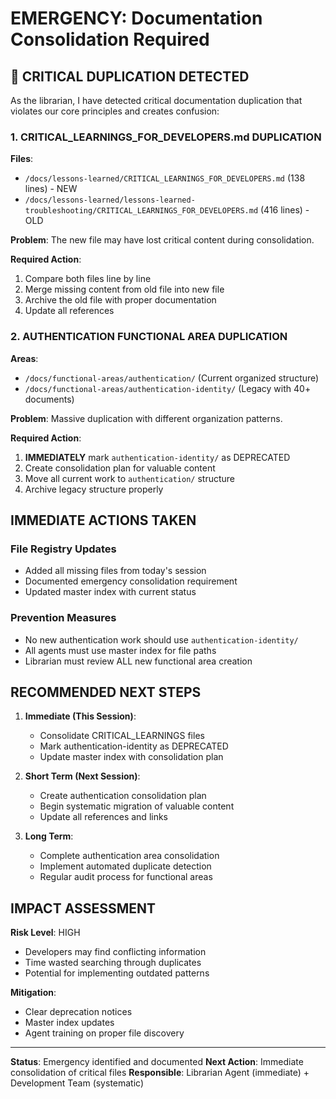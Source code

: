 # EMERGENCY: Documentation Consolidation Required
<!-- Date: 2025-08-12 -->
<!-- Priority: CRITICAL -->
<!-- Status: Immediate Action Required -->

## 🚨 CRITICAL DUPLICATION DETECTED

As the librarian, I have detected critical documentation duplication that violates our core principles and creates confusion:

### 1. CRITICAL_LEARNINGS_FOR_DEVELOPERS.md DUPLICATION
**Files**:
- `/docs/lessons-learned/CRITICAL_LEARNINGS_FOR_DEVELOPERS.md` (138 lines) - NEW
- `/docs/lessons-learned/lessons-learned-troubleshooting/CRITICAL_LEARNINGS_FOR_DEVELOPERS.md` (416 lines) - OLD

**Problem**: The new file may have lost critical content during consolidation.

**Required Action**: 
1. Compare both files line by line
2. Merge missing content from old file into new file
3. Archive the old file with proper documentation
4. Update all references

### 2. AUTHENTICATION FUNCTIONAL AREA DUPLICATION
**Areas**:
- `/docs/functional-areas/authentication/` (Current organized structure)
- `/docs/functional-areas/authentication-identity/` (Legacy with 40+ documents)

**Problem**: Massive duplication with different organization patterns.

**Required Action**:
1. **IMMEDIATELY** mark `authentication-identity/` as DEPRECATED
2. Create consolidation plan for valuable content
3. Move all current work to `authentication/` structure
4. Archive legacy structure properly

## IMMEDIATE ACTIONS TAKEN

### File Registry Updates
- Added all missing files from today's session
- Documented emergency consolidation requirement
- Updated master index with current status

### Prevention Measures
- No new authentication work should use `authentication-identity/`
- All agents must use master index for file paths
- Librarian must review ALL new functional area creation

## RECOMMENDED NEXT STEPS

1. **Immediate (This Session)**:
   - Consolidate CRITICAL_LEARNINGS files
   - Mark authentication-identity as DEPRECATED
   - Update master index with consolidation plan

2. **Short Term (Next Session)**:
   - Create authentication consolidation plan
   - Begin systematic migration of valuable content
   - Update all references and links

3. **Long Term**:
   - Complete authentication area consolidation
   - Implement automated duplicate detection
   - Regular audit process for functional areas

## IMPACT ASSESSMENT

**Risk Level**: HIGH
- Developers may find conflicting information
- Time wasted searching through duplicates
- Potential for implementing outdated patterns

**Mitigation**: 
- Clear deprecation notices
- Master index updates
- Agent training on proper file discovery

---

**Status**: Emergency identified and documented
**Next Action**: Immediate consolidation of critical files
**Responsible**: Librarian Agent (immediate) + Development Team (systematic)